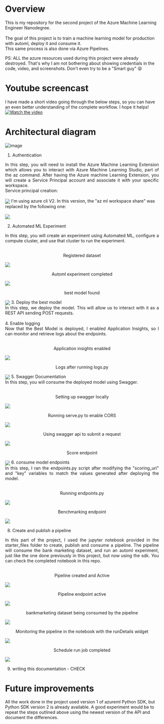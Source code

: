 # Overview
This is my repository for the second project of the Azure Machine Learning Engineer Nanodegree.<br>
<br>
The goal of this project is to train a machine learning model for production with automl, deploy it and consume it.<br>
This same process is also done via Azure Pipelines. <br>

PS: ALL the azure resources used during this project were already destroyed. That's why I am not bothering about showing credentials in the code, video, and screenshots. Don't even try to be a "Smart guy" :stuck_out_tongue_closed_eyes:
# Youtube screencast
I have made a short video going through the below steps, so you can have an even better understanding of the complete workflow.
I hope it helps!<br>
[![Watch the video](https://img.youtube.com/vi/Z0o95Hk9-AY/maxresdefault.jpg)](https://youtu.be/Z0o95Hk9-AY)

# Architectural diagram
![image](https://github.com/hualcosa/nd00333_AZMLND_C2/assets/46836901/6ddefd9d-69a9-44d5-9daa-efd719556ab5)

1. Authentication
  <div style="text-align: justify"> 
  In this step, you will need to install the Azure Machine Learning Extension which allows you to interact with Azure Machine Learning
  Studio, part of the az command. After having the Azure machine Learning Extension, you will create a Service Principal account and
  associate it with your specific workspace.
  <br>
 </div>
 Service principal creation:<br><br>
 <img align="center" src="sample_screenshots/service_principal_creation.png">
 I'm using azure cli V2. In this version, the "az ml workspace share" was replaced by the following one:<br><br>
 <img align="center" src="sample_screenshots/az_role_assignment.png">
 
2. Automated ML Experiment
  <div style="text-align: justify"> 
  In this step, you will create an experiment using Automated ML, configure a compute cluster, and use that cluster to run the experiment.
  <br><br>
 </div>
 <p align="center">Registered dataset</p>
 <img align="center" src="sample_screenshots/registered_dataset.png">
 <p align="center">Automl experiment completed</p>
 <img align="center" src="sample_screenshots/automl_completed.png">
 <p align="center">best model found</p>
 <img align="center" src="sample_screenshots/best_model_summary.png">
3. Deploy the best model
  <div style="text-align: justify"> 
  In this step, we deploy the model. This will allow us to interact with it as a REST API sending POST requests.
  <br><br>
 </div>
4. Enable logging
<div style="text-align: justify"> 
  Now that the Best Model is deployed, I enabled Application Insights, so I can monitor and retrieve logs about the endpoints.
  <br><br>
 </div>
 <p align="center">Application insights enabled</p>
 <img align="center" src="sample_screenshots/application_insights_enabled.png">
 <p align="center">Logs after running logs.py</p>
 <img align="center" src="sample_screenshots/logs_py.png">
5. Swagger Documentation
<div style="text-align: justify"> 
  In this step, you will consume the deployed model using Swagger.
  <br><br>
 </div>
 <p align="center">Setting up swagger locally</p>
 <img align="center" src="sample_screenshots/swagger_sh.png">
 <p align="center">Running serve.py to enable CORS</p>
 <img align="center" src="sample_screenshots/serve_py.png">
 <p align="center">Using swagger api to submit a request</p>
 <img align="center" src="sample_screenshots/swagger_api.png">
 <p align="center">Score endpoint</p>
 <img align="center" src="sample_screenshots/score_endpoint.png">
6. consume model endpoints
<div style="text-align: justify"> 
  In this step, I ran the endpoints.py script after modifying the "scoring_uri" and "key" variables to match the values generated after
deploying the model.
  <br><br>
 </div>
 <p align="center">Running endpoints.py</p>
 <img align="center" src="sample_screenshots//consuming_endpoint.png">
  <p align="center">Benchmarking endpoint</p>
 <img align="center" src="sample_screenshots/apache_bench.png">

8. Create and publish a pipeline
  <div style="text-align: justify"> 
  In this part of the project, I used the jupyter notebook provided in the starter_files folder to create, publish and consume a pipeline. The pipeline will consume the bank marketing dataset, and run an automl experiment, just like the one done previously in this project, but now using the sdk. You can check the completed notebook in this repo.
  <br><br>
 </div>

<p align="center">Pipeline created and Active</p>
<img align="center" src="sample_screenshots/published_pipeline_active.png">
<p align="center">Pipeline endpoint active</p>
<img align="center" src="sample_screenshots/pipeline_rest_endpoint_active.png">
<p align="center">bankmarketing dataset being consumed by the pipeline</p>
<img align="center" src="sample_screenshots/pipeline_consuming_bankmarketing.png">
<p align="center">Monitoring the pipeline in the notebook with the runDetails widget</p>
<img align="center" src="sample_screenshots/published_pipeline_runDetails.png">
<p align="center">Schedule run job completed</p>
<img align="center" src="sample_screenshots/scheduled_run_job.png">

9. writing this documentation - CHECK

# Future improvements
All the work done in the project used version 1 of azureml Python SDK, but Python SDK version 2 is already available. A good experiment would be to repeat the steps outlined above using the newest version of the API and document the differences.
